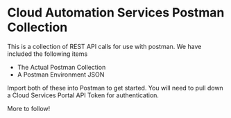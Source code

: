# Cloud Automation Services Postman Collection

This is a collection of REST API calls for use with postman. We have included the following items 
* The Actual Postman Collection
* A Postman Environment JSON

Import both of these into Postman to get started. You will need to pull down a Cloud Services Portal API Token for authentication. 

More to follow!
